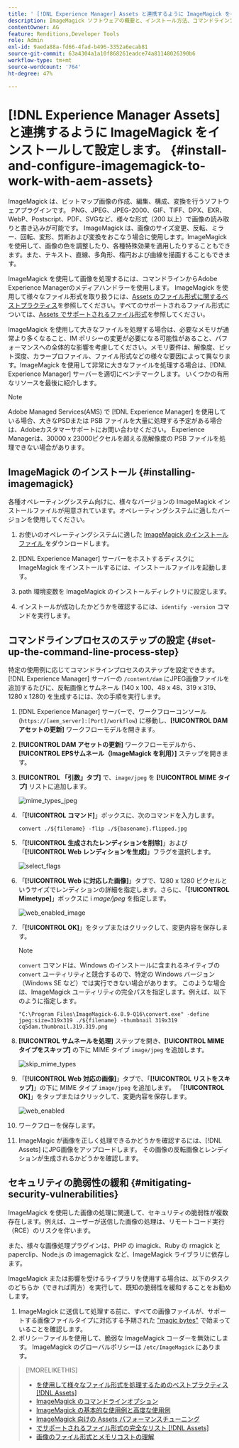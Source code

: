 ```yaml
---
title: ' [!DNL Experience Manager] Assets と連携するように ImageMagick をインストールして設定します。'
description: ImageMagick ソフトウェアの概要と、インストール方法、コマンドラインプロセスのステップの設定方法、ImageMagick を使用して画像の編集、組み立て、サムネール生成をおこなう方法を学習します。
contentOwner: AG
feature: Renditions,Developer Tools
role: Admin
exl-id: 9aeda88a-fd66-4fad-b496-3352a6ecab81
source-git-commit: 63a4304a1a10f868261eadce74a81148026390b6
workflow-type: tm+mt
source-wordcount: '764'
ht-degree: 47%

---
```


# [!DNL Experience Manager Assets] と連携するように ImageMagick をインストールして設定します。 {#install-and-configure-imagemagick-to-work-with-aem-assets}

ImageMagick は、ビットマップ画像の作成、編集、構成、変換を行うソフトウェアプラグインです。 PNG、JPEG、JPEG-2000、GIF、TIFF、DPX、EXR、WebP、Postscript、PDF、SVGなど、様々な形式（200 以上）で画像の読み取りと書き込みが可能です。 ImageMagick は、画像のサイズ変更、反転、ミラー、回転、変形、剪断および変換をおこなう場合に使用します。ImageMagick を使用して、画像の色を調整したり、各種特殊効果を適用したりすることもできます。また、テキスト、直線、多角形、楕円および曲線を描画することもできます。

ImageMagick を使用して画像を処理するには、コマンドラインからAdobe Experience Managerのメディアハンドラーを使用します。 ImageMagick を使用して様々なファイル形式を取り扱うには、[Assets のファイル形式に関するベストプラクティス](assets-file-format-best-practices.md)を参照してください。すべてのサポートされるファイル形式については、[Assets でサポートされるファイル形式](assets-formats.md)を参照してください。

ImageMagick を使用して大きなファイルを処理する場合は、必要なメモリが通常より多くなること、IM ポリシーの変更が必要になる可能性があること、パフォーマンスへの全体的な影響を考慮してください。メモリ要件は、解像度、ビット深度、カラープロファイル、ファイル形式などの様々な要因によって異なります。ImageMagick を使用して非常に大きなファイルを処理する場合は、[!DNL Experience Manager] サーバーを適切にベンチマークします。 いくつかの有用なリソースを最後に紹介します。

>[!NOTE]
>
>Adobe Managed Services(AMS) で [!DNL Experience Manager] を使用している場合、大きなPSDまたは PSB ファイルを大量に処理する予定がある場合は、Adobeカスタマーサポートにお問い合わせください。 Experience Managerは、30000 x 23000ピクセルを超える高解像度の PSB ファイルを処理できない場合があります。

## ImageMagick のインストール {#installing-imagemagick}

各種オペレーティングシステム向けに、様々なバージョンの ImageMagick インストールファイルが用意されています。オペレーティングシステムに適したバージョンを使用してください。

1. お使いのオペレーティングシステムに適した [ImageMagick のインストールファイル ](https://www.imagemagick.org/script/download.php) をダウンロードします。
1. [!DNL Experience Manager] サーバーをホストするディスクに ImageMagick をインストールするには、インストールファイルを起動します。

1. path 環境変数を ImageMagick のインストールディレクトリに設定します。
1. インストールが成功したかどうかを確認するには、`identify -version` コマンドを実行します。

## コマンドラインプロセスのステップの設定 {#set-up-the-command-line-process-step}

特定の使用例に応じてコマンドラインプロセスのステップを設定できます。[!DNL Experience Manager] サーバーの `/content/dam` にJPEG画像ファイルを追加するたびに、反転画像とサムネール (140 x 100、48 x 48、319 x 319、1280 x 1280) を生成するには、次の手順を実行します。

1. [!DNL Experience Manager] サーバーで、ワークフローコンソール (`https://[aem_server]:[Port]/workflow`) に移動し、**[!UICONTROL DAM アセットの更新]** ワークフローモデルを開きます。
1. **[!UICONTROL DAM アセットの更新]** ワークフローモデルから、**[!UICONTROL EPSサムネール（ImageMagick を利用）]** ステップを開きます。
1. **[!UICONTROL 「引数」タブ]** で、`image/jpeg` を **[!UICONTROL MIME タイプ]** リストに追加します。

   ![mime_types_jpeg](assets/mime_types_jpeg.png)

1. 「**[!UICONTROL コマンド]**」ボックスに、次のコマンドを入力します。

   `convert ./${filename} -flip ./${basename}.flipped.jpg`

1. 「**[!UICONTROL 生成されたレンディションを削除]**」および「**[!UICONTROL Web レンディションを生成]**」フラグを選択します。

   ![select_flags](assets/select_flags.png)

1. 「**[!UICONTROL Web に対応した画像]**」タブで、1280 x 1280 ピクセルというサイズでレンディションの詳細を指定します。さらに、「**[!UICONTROL Mimetype]**」ボックスに i *mage/jpeg* を指定します。

   ![web_enabled_image](assets/web_enabled_image.png)

1. 「**[!UICONTROL OK]**」をタップまたはクリックして、変更内容を保存します。

   >[!NOTE]
   >
   >`convert` コマンドは、Windows のインストールに含まれるネイティブの `convert` ユーティリティと競合するので、特定の Windows バージョン（Windows SE など）では実行できない場合があります。 このような場合は、ImageMagick ユーティリティの完全パスを指定します。例えば、以下のように指定します。
   >
   >`"C:\Program Files\ImageMagick-6.8.9-Q16\convert.exe" -define jpeg:size=319x319 ./${filename} -thumbnail 319x319 cq5dam.thumbnail.319.319.png`

1. **[!UICONTROL サムネールを処理]** ステップを開き、**[!UICONTROL MIME タイプをスキップ]** の下に MIME タイプ `image/jpeg` を追加します。

   ![skip_mime_types](assets/skip_mime_types.png)

1. 「**[!UICONTROL Web 対応の画像]**」タブで、「**[!UICONTROL リストをスキップ]**」の下に MIME タイプ `image/jpeg` を追加します。 「**[!UICONTROL OK]**」をタップまたはクリックして、変更内容を保存します。

   ![web_enabled](assets/web_enabled.png)

1. ワークフローを保存します。
1. ImageMagic が画像を正しく処理できるかどうかを確認するには、[!DNL Assets] にJPG画像をアップロードします。 その画像の反転画像とレンディションが生成されるかどうかを確認します。

## セキュリティの脆弱性の緩和 {#mitigating-security-vulnerabilities}

ImageMagick を使用した画像の処理に関連して、セキュリティの脆弱性が複数存在します。例えば、ユーザーが送信した画像の処理は、リモートコード実行（RCE）のリスクを伴います。

また、様々な画像処理プラグインは、PHP の imagick、Ruby の rmagick と paperclip、Node.js の imagemagick など、ImageMagick ライブラリに依存します。

ImageMagick または影響を受けるライブラリを使用する場合は、以下のタスクのどちらか（できれば両方）を実行して、既知の脆弱性を緩和することをお勧めします。

1. ImageMagick に送信して処理する前に、すべての画像ファイルが、サポートする画像ファイルタイプに対応する予期された [&quot;magic bytes&quot;](https://en.wikipedia.org/wiki/List_of_file_signatures) で始まっていることを確認します。
1. ポリシーファイルを使用して、脆弱な ImageMagick コーダーを無効にします。 ImageMagick のグローバルポリシーは `/etc/ImageMagick` にあります。

>[!MORELIKETHIS]
>
>* [を使用して様々なファイル形式を処理するためのベストプラクティス [!DNL Assets]](assets-file-format-best-practices.md)
>* [ImageMagick のコマンドラインオプション](https://www.imagemagick.org/script/command-line-options.php)
>* [ImageMagick の基本的な使用例と高度な使用例](https://www.imagemagick.org/Usage/)
>* [ImageMagick 向けの Assets パフォーマンスチューニング](performance-tuning-guidelines.md)
>* [でサポートされるファイル形式の完全なリスト [!DNL Assets]](assets-formats.md)
>* [画像のファイル形式とメモリコストの理解](https://www.scantips.com/basics1d.html)


